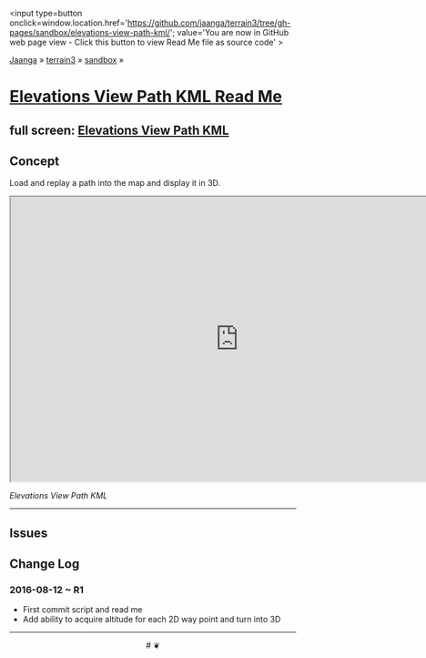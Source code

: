<span style=display:none; >[You are now in GitHub source code view - click this link to view Read Me file as a web page]
( https://jaanga.github.io/terrain3/#sandbox/elevations-view-path-kml/ "View file as a web page." ) </span>
<input type=button onclick=window.location.href='https://github.com/jaanga/terrain3/tree/gh-pages/sandbox/elevations-view-path-kml/'; value='You are now in GitHub web page view - Click this button to view Read Me file as source code' >

[Jaanga]( http://jaanga.github.io ) &raquo; [terrain3]( https://jaanga.github.io/terrain3/ ) &raquo;
[sandbox]( https://jaanga.github.io/terrain3/#sandbox/ ) &raquo;


[Elevations View Path KML Read Me]( https://jaanga.github.io/terrain3/#sandbox/elevations-view-path/ )
===


## full screen: [Elevations View Path KML]( https://jaanga.github.io/terrain3/sandbox/elevations-view-path-kml/index.html )


## Concept

Load and replay a path into the map and display it in 3D.



<img src="" style=display:none; width=800 >

<iframe src="https://jaanga.github.io/terrain3/sandbox/elevations-view-path-kml/index.html" width=800px height=500px onload=this.contentWindow.controls.enableZoom=false; ></iframe>

_Elevations View Path KML_

***

## Issues


## Change Log

### 2016-08-12 ~ R1

* First commit script and read me
* Add ability to acquire altitude for each 2D way point and turn into 3D



***

<center title='Jaanga ~ your 3D happy place' >
# <a href=javascript:window.scrollTo(0,0); style=text-decoration:none; > ❦ </a>
</center>
